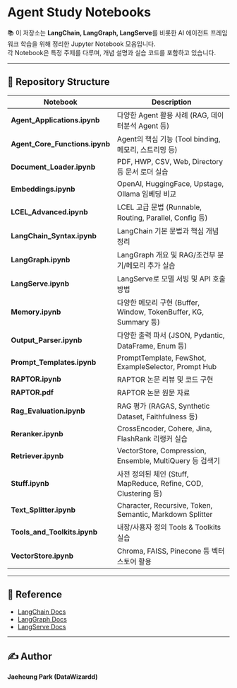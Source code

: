 # Agent Study Notebooks

📚 이 저장소는 **LangChain, LangGraph, LangServe**를 비롯한 AI 에이전트 프레임워크 학습을 위해 정리한 Jupyter Notebook 모음입니다.  
각 Notebook은 특정 주제를 다루며, 개념 설명과 실습 코드를 포함하고 있습니다.

---

## 📂 Repository Structure

| Notebook | Description |
|----------|-------------|
| **Agent_Applications.ipynb** | 다양한 Agent 활용 사례 (RAG, 데이터분석 Agent 등) |
| **Agent_Core_Functions.ipynb** | Agent의 핵심 기능 (Tool binding, 메모리, 스트리밍 등) |
| **Document_Loader.ipynb** | PDF, HWP, CSV, Web, Directory 등 문서 로더 실습 |
| **Embeddings.ipynb** | OpenAI, HuggingFace, Upstage, Ollama 임베딩 비교 |
| **LCEL_Advanced.ipynb** | LCEL 고급 문법 (Runnable, Routing, Parallel, Config 등) |
| **LangChain_Syntax.ipynb** | LangChain 기본 문법과 핵심 개념 정리 |
| **LangGraph.ipynb** | LangGraph 개요 및 RAG/조건부 분기/메모리 추가 실습 |
| **LangServe.ipynb** | LangServe로 모델 서빙 및 API 호출 방법 |
| **Memory.ipynb** | 다양한 메모리 구현 (Buffer, Window, TokenBuffer, KG, Summary 등) |
| **Output_Parser.ipynb** | 다양한 출력 파서 (JSON, Pydantic, DataFrame, Enum 등) |
| **Prompt_Templates.ipynb** | PromptTemplate, FewShot, ExampleSelector, Prompt Hub |
| **RAPTOR.ipynb** | RAPTOR 논문 리뷰 및 코드 구현 |
| **RAPTOR.pdf** | RAPTOR 논문 원문 자료 |
| **Rag_Evaluation.ipynb** | RAG 평가 (RAGAS, Synthetic Dataset, Faithfulness 등) |
| **Reranker.ipynb** | CrossEncoder, Cohere, Jina, FlashRank 리랭커 실습 |
| **Retriever.ipynb** | VectorStore, Compression, Ensemble, MultiQuery 등 검색기 |
| **Stuff.ipynb** | 사전 정의된 체인 (Stuff, MapReduce, Refine, COD, Clustering 등) |
| **Text_Splitter.ipynb** | Character, Recursive, Token, Semantic, Markdown Splitter |
| **Tools_and_Toolkits.ipynb** | 내장/사용자 정의 Tools & Toolkits 실습 |
| **VectorStore.ipynb** | Chroma, FAISS, Pinecone 등 벡터스토어 활용 |

---


## 📖 Reference

- [LangChain Docs](https://python.langchain.com/docs/)
- [LangGraph Docs](https://langchain-ai.github.io/langgraph/)
- [LangServe Docs](https://python.langchain.com/docs/langserve)

---

## ✍️ Author

**Jaeheung Park (DataWizardd)**  

